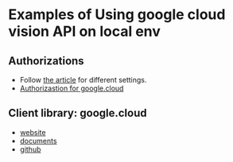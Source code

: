 # Examples of Using google cloud vision API on local env

## Authorizations
- Follow [the article](https://cloud.google.com/docs/authentication#getting_credentials_for_server-centric_flow) for different settings.
- [Authorizastion for google.cloud](http://google-cloud-python.readthedocs.io/en/latest/google-cloud-auth.html)

## Client library: google.cloud
- [website](https://googlecloudplatform.github.io/)
- [documents](https://googlecloudplatform.github.io/google-cloud-python/stable/vision-usage.html)
- [github](https://github.com/GoogleCloudPlatform/google-cloud-python)